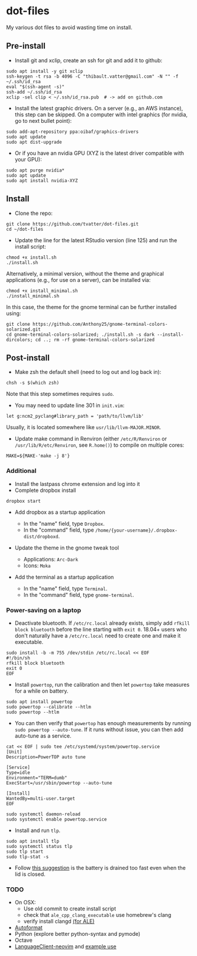 # dot-files

My various dot files to avoid wasting time on install.

## Pre-install

* Install git and xclip, create an ssh for git and add it to github:

```
sudo apt install -y git xclip
ssh-keygen -t rsa -b 4096 -C "thibault.vatter@gmail.com" -N "" -f ~/.ssh/id_rsa
eval "$(ssh-agent -s)"
ssh-add ~/.ssh/id_rsa
xclip -sel clip < ~/.ssh/id_rsa.pub  # -> add on github.com
```

* Install the latest graphic drivers. On a server (e.g., an AWS instance), this step can be skipped. On a computer with intel graphics (for nvidia, go to next bullet point):
```
sudo add-apt-repository ppa:oibaf/graphics-drivers
sudo apt update
sudo apt dist-upgrade
```

* Or if you have an nvidia GPU (XYZ is the latest driver compatible with your GPU):


```
sudo apt purge nvidia*
sudo apt update
sudo apt install nvidia-XYZ
```

## Install

* Clone the repo:

```
git clone https://github.com/tvatter/dot-files.git
cd ~/dot-files
```

* Update the line for the latest RStudio version (line 125) and run the install script:

```
chmod +x install.sh
./install.sh
```

Alternatively, a minimal version, without the theme and graphical applications (e.g., for use on a server), can be installed via:

```
chmod +x install_minimal.sh
./install_minimal.sh
```

In this case, the theme for the gnome terminal can be further installed using:

```
git clone https://github.com/Anthony25/gnome-terminal-colors-solarized.git
cd gnome-terminal-colors-solarized; ./install.sh -s dark --install-dircolors; cd ..; rm -rf gnome-terminal-colors-solarized
```

## Post-install

* Make zsh the default shell (need to log out and log back in):

```
chsh -s $(which zsh)
```

Note that this step sometimes requires `sudo`.

* You may need to update line 301 in `init.vim`:

```
let g:ncm2_pyclang#library_path = 'path/to/llvm/lib'
```

Usually, it is located somewhere like `usr/lib/llvm-MAJOR.MINOR`.

<!-- * If the version of clang Because some clang tools are installed with their version number, you probably need: -->
<!--  -->
<!-- ``` -->
<!-- sudo update-alternatives --install /usr/bin/clangd clangd /usr/bin/clangd-6.0 100 -->
<!-- ``` -->
<!--  -->

<!-- * To be able to use autocomplete with R, it is necessary to: -->
  <!--  -->
  <!-- * Disactivate ncm-R by commenting line 71 of `init.vim` (`Plug 'gaalcaras/ncm-R'`) -->
  <!-- * Open an R file and launch an R terminal (`<local leader>rf`, that is `,rf` by -->
  <!--   default or `<space>rf` with my custom mapping) -->
  <!-- * Wait until Nvim-R has built the required `*` files -->
  <!-- * Reactivate ncm-R by uncommenting the line above and close nvim -->
<!--  -->

* Update make command in Renviron (either `/etc/R/Renviron` or 
`/usr/lib/R/etc/Renviron`, see `R.home()`) to compile on multiple cores:

```
MAKE=${MAKE-'make -j 8'}
```

### Additional

* Install the lastpass chrome extension and log into it
* Complete dropbox install

```
dropbox start
```

* Add dropbox as a startup application
    * In the "name" field, type `Dropbox`.
    * In the "command" field, type `/home/{your-username}/.dropbox-dist/dropboxd`.

* Update the theme in the gnome tweak tool
    * Applications: `Arc-Dark`
    * Icons: `Moka`
* Add the terminal as a startup application
    * In the "name" field, type `Terminal`.
    * In the "command" field, type `gnome-terminal`.

### Power-saving on a laptop

* Deactivate bluetooth. If `/etc/rc.local` already exists, simply 
add `rfkill block bluetooth` before the line starting with `exit 0`. 18.04+ users 
who don't naturally have a `/etc/rc.local` need to create one and make it executable.

```
sudo install -b -m 755 /dev/stdin /etc/rc.local << EOF
#!/bin/sh
rfkill block bluetooth
exit 0
EOF
```

* Install `powertop`, run the calibration and then let `powertop` take measures for a while on battery.

```
sudo apt install powertop
sudo powertop --calibrate --htlm
sudo powertop --htlm
```

* You can then verify that `powertop` has enough measurements by running `sudo powertop --auto-tune`. If it runs without 
issue, you can then add auto-tune as a service.

```
cat << EOF | sudo tee /etc/systemd/system/powertop.service
[Unit]
Description=PowerTOP auto tune

[Service]
Type=idle
Environment="TERM=dumb"
ExecStart=/usr/sbin/powertop --auto-tune

[Install]
WantedBy=multi-user.target
EOF

sudo systemctl daemon-reload
sudo systemctl enable powertop.service
```

* Install and run `tlp`.

```
sudo apt install tlp
sudo systemctl status tlp
sudo tlp start
sudo tlp-stat -s 
```

* Follow [this suggestion](https://askubuntu.com/questions/1029474/ubuntu-18-04-dell-xps13-9370-no-longer-suspends-on-lid-close/1036122#1036122) 
is the battery is drained too fast even when the lid is closed.

### TODO
 
  * On OSX: 
      * Use old commit to create install script
      * check that `ale_cpp_clang_executable` use homebrew's clang
      * verify install clangd [(for ALE)](https://github.com/w0rp/ale/blob/master/doc/ale-cpp.txt)
  * [Autoformat](https://github.com/Chiel92/vim-autoformat)
  * Python (explore better python-syntax and pymode)  
  * Octave
  * [LanguageClient-neovim](https://github.com/autozimu/LanguageClient-neovim) and [example use](https://github.com/kadekillary/init.vim/blob/master/init.vim)
  

